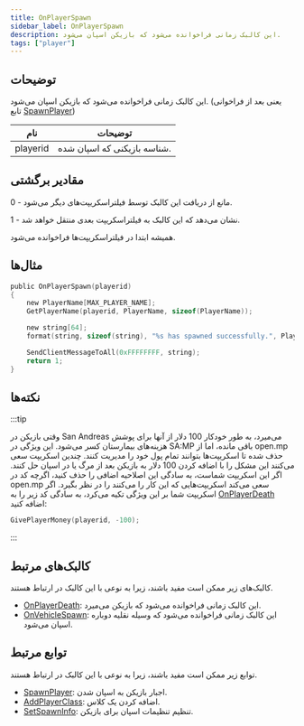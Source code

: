 ```yaml
---
title: OnPlayerSpawn
sidebar_label: OnPlayerSpawn
description: این کالبک زمانی فراخوانده می‌شود که بازیکن اسپان می‌شود.
tags: ["player"]
---
```


## توضیحات

این کالبک زمانی فراخوانده می‌شود که بازیکن اسپان می‌شود. (یعنی بعد از فراخوانی تابع [SpawnPlayer](../functions/SpawnPlayer))

| نام     | توضیحات                        |
| -------- | ---------------------------------- |
| playerid | شناسه بازیکنی که اسپان شده. |

## مقادیر برگشتی

0 - مانع از دریافت این کالبک توسط فیلتراسکریپت‌های دیگر می‌شود.

1 - نشان می‌دهد که این کالبک به فیلتراسکریپت بعدی منتقل خواهد شد.

همیشه ابتدا در فیلتراسکریپت‌ها فراخوانده می‌شود.

## مثال‌ها

```c
public OnPlayerSpawn(playerid)
{
    new PlayerName[MAX_PLAYER_NAME];
    GetPlayerName(playerid, PlayerName, sizeof(PlayerName));

    new string[64];
    format(string, sizeof(string), "%s has spawned successfully.", PlayerName);

    SendClientMessageToAll(0xFFFFFFFF, string);
    return 1;
}
```

## نکته‌ها

:::tip

وقتی بازیکن در San Andreas می‌میرد، به طور خودکار 100 دلار از آنها برای پوشش هزینه‌های بیمارستان کسر می‌شود. این ویژگی در SA:MP باقی مانده، اما از open.mp حذف شده تا اسکریپت‌ها بتوانند تمام پول خود را مدیریت کنند. چندین اسکریپت سعی می‌کنند این مشکل را با اضافه کردن 100 دلار به بازیکن بعد از مرگ یا در اسپان حل کنند. اگر این اسکریپت شماست، به سادگی این اصلاحیه اضافی را حذف کنید، اگرچه کد در open.mp سعی می‌کند اسکریپت‌هایی که این کار را می‌کنند را در نظر بگیرد. اگر اسکریپت شما بر این ویژگی تکیه می‌کرد، به سادگی کد زیر را به [OnPlayerDeath](OnPlayerDeath) اضافه کنید:

```c
GivePlayerMoney(playerid, -100);
```

:::

## کالبک‌های مرتبط

کالبک‌های زیر ممکن است مفید باشند، زیرا به نوعی با این کالبک در ارتباط هستند.

- [OnPlayerDeath](OnPlayerDeath): این کالبک زمانی فراخوانده می‌شود که بازیکن می‌میرد.
- [OnVehicleSpawn](OnVehicleSpawn): این کالبک زمانی فراخوانده می‌شود که وسیله نقلیه دوباره اسپان می‌شود.

## توابع مرتبط

توابع زیر ممکن است مفید باشند، زیرا به نوعی با این کالبک در ارتباط هستند.

- [SpawnPlayer](../functions/SpawnPlayer): اجبار بازیکن به اسپان شدن.
- [AddPlayerClass](../functions/AddPlayerClass): اضافه کردن یک کلاس.
- [SetSpawnInfo](../functions/SetSpawnInfo): تنظیم تنظیمات اسپان برای بازیکن.